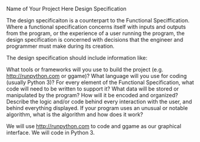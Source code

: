 Name of Your Project Here
Design Specification

The design specificaiton is a counterpart to the Functional Speciffication. Where a functional specification concerns itself with inputs and outputs from the program, or the experience of a user running the program, the design specification is concerned with decisions that the engineer and programmer must make during its creation.

The design specification should include information like:

What tools or frameworks will you use to build the project (e.g. http://runpython.com or ggame)?
What language will you use for coding (usually Python 3)?
For every element of the Functional Specification, what code will need to be written to support it?
What data will be stored or manipulated by the program? How will it be encoded and organized?
Describe the logic and/or code behind every interaction with the user, and behind everything displayed.
If your program uses an unusual or notable algorithm, what is the algorithm and how does it work?

We will use http://runpython.com to code and ggame as our graphical interface. We will code in Python 3. 
